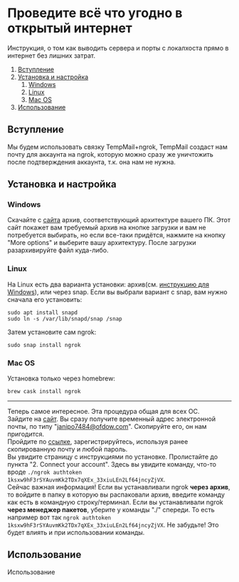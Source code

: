 # Проведите всё что угодно в открытый интернет

Инструкция, о том как выводить сервера и порты с локалхоста прямо в интернет без лишних затрат.

1. [Вступление](#вступление)  
2. [Установка и настройка](#установка-и-настройка)  
   1. [Windows](#windows)  
   2. [Linux](#linux)  
   3. [Mac OS](#mac-os)
3. [Использование](#использование)

## Вступление

Мы будем использовать связку TempMail+ngrok, TempMail создаст нам почту для аккаунта на ngrok, которую можно сразу же уничтожить после подтверждения аккаунта, т.к. она нам не нужна.

## Установка и настройка

### Windows

Скачайте с [сайта](https://ngrok.com/download) архив, соответствующий архитектуре вашего ПК. Этот сайт покажет вам требуемый архив на кнопке загрузки и вам не потребуется выбирать, но если все-таки придётся, нажмите на кнопку "More options" и выберите вашу архитектуру. После загрузки разархивируйте файл куда-либо.

### Linux

На Linux есть два варианта установки: архив(см. [инструкцию для Windows](#windows)), или через snap.
Если вы выбрали вариант с snap, вам нужно сначала его установить:

```shell
sudo apt install snapd
sudo ln -s /var/lib/snapd/snap /snap
```

Затем установите сам ngrok:

```shell
sudo snap install ngrok
```

### Mac OS

Установка только через homebrew:

```shell
brew cask install ngrok
```

---
Теперь самое интересное. Эта процедура общая для всех ОС.  
Зайдите на [сайт](http://temp-mail.org/ru/). Вы сразу получите временный адрес электронной почты, по типу "janipo7484@ofdow.com". Скопируйте его, он нам пригодится.  
Пройдите по [ссылке](http://dashboard.ngrok.com/signup), зарегистрируйтесь, используя ранее скопированную почту и любой пароль.  
Вы увидите страницу с инструкциями по установке. Пролистайте до пункта "2. Connect your account". Здесь вы увидите команду, что-то вроде ```./ngrok authtoken 1ksxw9hF3rSYAuvmKk2TDx7qXEx_33xiuLEn2Lf64jncyZjVX```.  
Сейчас важная информация! Если вы устанавливали ngrok **через архив**, то войдите в папку в которую вы распаковали архив, введите команду как есть в командную строку/терминал. Если вы устанавливали ngrok **через менеджер пакетов**, уберите у команды "./" спереди. То есть например вот так ```ngrok authtoken 1ksxw9hF3rSYAuvmKk2TDx7qXEx_33xiuLEn2Lf64jncyZjVX```. Не забудьте! Это будет влиять и при использовании команды.

## Использование

Использование
